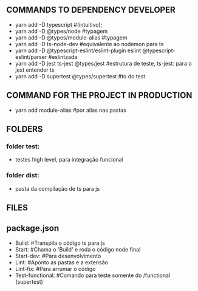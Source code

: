 ## COMMANDS TO DEPENDENCY DEVELOPER 
  - yarn add -D typescript #(intuitivo);
  - yarn add -D @types/node #typagem 
  - yarn add -D @types/module-alias #typagem 
  - yarn add -D ts-node-dev #equivalente ao nodemon para ts 
  - yarn add -D @typescript-eslint/eslint-plugin eslint @typescript-eslint/parser #eslintzada
  - yarn add -D jest ts-jest @types/jest #estrutura de teste, ts-jest: para o jest entender ts
  - yarn add -D supertest @types/supertest #to do test

## COMMAND FOR THE PROJECT IN PRODUCTION 
  - yarn add module-alias #por alias nas pastas


  ## FOLDERS

### folder test:
  - testes high level, para integração funcional

### folder dist: 
  - pasta da compilação de ts para js

  ## FILES

## package.json
  - Build: #Transpila o código ts para js 
  - Start: #Chama o 'Build' e roda o código node final
  - Start-dev: #Para desenvolvimento
  - Lint: #Aponto as pastas e a extensão
  - Lint-fix: #Para arrumar o código
  - Test-functional: #Comando para teste somente do /functional (supertest)